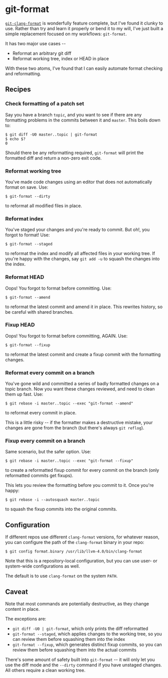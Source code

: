 # git-format

[`git-clang-format`][1] is wonderfully feature complete, but I've found it
clunky to use. Rather than try and learn it properly or bend it to my will, I've
just built a simple replacement focused on my workflows: `git-format`.

It has two major use cases --

* Reformat an arbitrary git diff
* Reformat working tree, index or HEAD in place

With these two atoms, I've found that I can easily automate format checking and
reformatting.

[1]: https://github.com/llvm-mirror/clang/blob/master/tools/clang-format/git-clang-format


## Recipes ##

### Check formatting of a patch set ###

Say you have a branch `topic`, and you want to see if there are any formatting
problems in the commits between it and `master`. This boils down to:

    $ git diff -U0 master..topic | git-format
    $ echo $?
    0

Should there be any reformatting required, `git-format` will print the formatted
diff and return a non-zero exit code.

### Reformat working tree ###

You've made code changes using an editor that does not automatically format on
save. Use:

    $ git-format --dirty

to reformat all modified files in place.

### Reformat index ###

You've staged your changes and you're ready to commit. But oh!, you forgot to
format! Use:

    $ git-format --staged

to reformat the index and modify all affected files in your working tree. If
you're happy with the changes, say `git add -u` to squash the changes into the
index.

### Reformat HEAD ###

Oops! You forgot to format before committing. Use:

    $ git-format --amend

to reformat the latest commit and amend it in place. This rewrites history, so
be careful with shared branches.

### Fixup HEAD ###

Oops! You forgot to format before committing, AGAIN. Use:

    $ git-format --fixup

to reformat the latest commit and create a fixup commit with the formatting
changes.

### Reformat every commit on a branch ###

You've gone wild and committed a series of badly formatted changes on a topic
branch. Now you want these changes reviewed, and need to clean them up
fast. Use:

    $ git rebase -i master..topic --exec "git-format --amend"

to reformat every commit in place.

This is a little risky -- if the formatter makes a destructive mistake, your
changes are gone from the branch (but there's always `git reflog`).

### Fixup every commit on a branch ###

Same scenario, but the safer option. Use:

    $ git rebase -i master..topic --exec "git-format --fixup"

to create a reformatted fixup commit for every commit on the branch (only
reformatted commits get fixups).

This lets you review the formatting before you commit to it. Once you're happy:

    $ git rebase -i --autosquash master..topic

to squash the fixup commits into the original commits.


## Configuration ##

If different repos use different `clang-format` versions, for whatever reason,
you can configure the path of the `clang-format` binary in your repo:

    $ git config format.binary /usr/lib/llvm-4.0/bin/clang-format

Note that this is a repository-local configuration, but you can use user- or
system-wide configurations as well.

The default is to use `clang-format` on the system `PATH`.


## Caveat ##

Note that most commands are potentially destructive, as they change content in
place.

The exceptions are:

* `git diff -U0 | git-format`, which only prints the diff reformatted
* `git-format --staged`, which applies changes to the working tree, so you can
  review them before squashing them into the index
* `git-format --fixup`, which generates distinct fixup commits, so you can
  review them before squashing them into the actual commits

There's some amount of safety built into `git-format` -- it will only let you
use the diff mode and the `--dirty` command if you have unstaged changes. All
others require a clean working tree.
